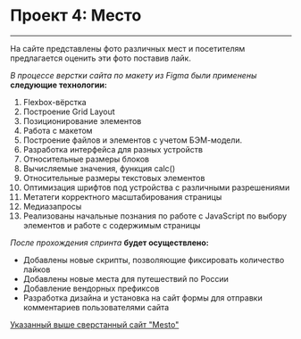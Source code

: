 # Проект 4: Место
__________________ 
 
 
  На сайте представлены фото различных мест и посетителям предлагается оценить эти фото поставив лайк. 
 
*В процессе верстки сайта по макету из Figma были применены* __следующие технологии:__ 
 
1. Flexbox-вёрстка 
2. Построение Grid Layout 
3. Позиционирование элементов 
4. Работа с макетом
5. Построение файлов и элементов с учетом БЭМ-модели. 
6. Разработка интерфейса для разных устройств
7. Относительные размеры блоков
8. Вычисляемые значения, функция calc()
9. Относительные размеры текстовых элементов
10. Оптимизация шрифтов под устройства с различными разрешениями 
11. Метатеги корректного масштабирования страницы
12. Медиазапросы
13. Реализованы начальные познания по работе с JavaScript по выбору элементов и работе с содержимым страницы
 
  _После прохождения спринта_ **будет осуществлено:** 
 
* Добавлены новые скрипты, позволяющие фиксировать количество лайков
* Добавлены новые места для путешествий по России
* Добавление вендорных префиксов
* Разработка дизайна и установка на сайт формы для отправки комментариев пользователями сайта 
 
[Указанный выше сверстанный сайт "Mesto"](https://valeriyvstolyar.github.io/mesto/) 